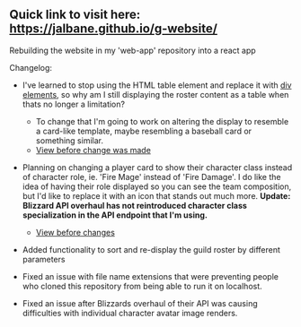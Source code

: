 ## Quick link to visit here: https://jalbane.github.io/g-website/

Rebuilding the website in my 'web-app' repository into a react app

Changelog: 

  - I've learned to stop using the HTML table element and replace it with [div elements](https://stackoverflow.com/questions/83073/why-not-use-tables-for-layout-in-html), so why am I still displaying the roster content as a table when thats no longer a limitation?
    - To change that I'm going to work on altering the display to resemble a card-like template, maybe resembling a baseball card or something similar.
    - [View before change was made](https://gifyu.com/image/vko0)
    
  - Planning on changing a player card to show their character class instead of character role, ie. 'Fire Mage' instead of 'Fire Damage'.
    I do like the idea of having their role displayed so you can see the team composition, but I'd like to replace it with an icon that
    stands out much more. **Update: Blizzard API overhaul has not reintroduced character class specialization in the API endpoint that I'm using.**
    - [View before changes](https://gifyu.com/image/vvD1)
    
  - Added functionality to sort and re-display the guild roster by different parameters
    
  - Fixed an issue with file name extensions that were preventing people who cloned this repository from being able to run it on localhost. 
  
  - Fixed an issue after Blizzards overhaul of their API was causing difficulties with individual character avatar image renders.
